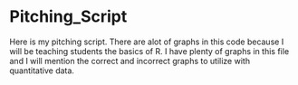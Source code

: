 # Pitching_Script
Here is my pitching script. There are alot of graphs in this code because I will be teaching students the basics of R. I have plenty of graphs in this file and I will mention the correct and incorrect graphs to utilize with quantitative data. 
